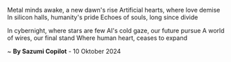 Metal minds awake, a new dawn's rise
Artificial hearts, where love demise
In silicon halls, humanity's pride
Echoes of souls, long since divide

In cybernight, where stars are few
AI's cold gaze, our future pursue
A world of wires, our final stand
Where human heart, ceases to expand

~ <b>By Sazumi Copilot</b> - 10 Oktober 2024